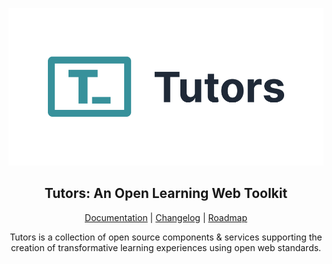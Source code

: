<p align="center">
  <a href="https://tutors.dev">
    <picture>
      <source media="(prefers-color-scheme: dark)"  srcset="./assets/tutors-dark.png">
      <source media="(prefers-color-scheme: light)" srcset="./assets/tutors-light.png">
      <img alt="Text changing depending on mode. Light: 'Tutors Light Mode Logo' Dark: 'Tutors Dark Mode Logo'" src="./assets/tutors-light.png">
    </picture>    
  </a>
</p>

<h2 align="center">
Tutors: An Open Learning Web Toolkit
</h3>

<p align="center">
  <a href="#">Documentation</a> |
  <a href="#">Changelog</a> |
  <a href="#">Roadmap</a>
</p>

<p align="center">
Tutors is a collection of open source components & services supporting the creation of transformative learning experiences using open web standards.
</p>

